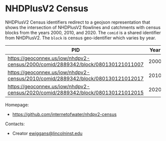 # NHDPlusV2 Census

NHDPlusV2 Census identifiers redirect to a geojson representation that shows the intersection of NHDPlusV2 flowlines and catchments with census blocks from the years 2000, 2010, and 2020. The `comid` is a shared identifier from NHDPlusV2. The `block` is census geo-identifier which varies by year.

| PID                                                                             | Year        | Comid   | Block           |
| ------------------------------------------------------------------------------- | ----------- | ------- | --------------- |
| https://geoconnex.us/iow/nhdpv2-census/2000/comid/2889342/block/080130121011007 | 2000        | 2889342 | 080130121011007 |
| https://geoconnex.us/iow/nhdpv2-census/2010/comid/2889342/block/080130121012017 | 2010        | 2889342 | 080130121011007 |
| https://geoconnex.us/iow/nhdpv2-census/2020/comid/2889342/block/080130121012015 | 2020        | 2889342 | 080130121011007 |

Homepage:
* https://github.com/internetofwater/nhdpv2-census

Contacts:
* Creator <ewiggans@lincolninst.edu>
